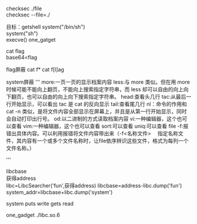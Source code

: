 checksec ./file  
checksec --file=./

目标：getshell
system("/bin/sh")  
system("sh")  
execve()
one_gatget

cat flag  
base64<flag  

flag屏蔽
cat f*
cat f[l]ag

system屏蔽
'''
more:一页一页的显示档案内容
less:与 more 类似。但在用 more 时候可能不能向上翻页，不能向上搜索指定字符串，而 less 却可以自由的向上向下翻页，也可以自由的向上向下搜索指定字符串。
head:查看头几行
tac:从最后一行开始显示，可以看出 tac 是 cat 的反向显示
tail:查看尾几行
nl：命令的作用和 cat -n 类似，是将文件内容全部显示在屏幕上，并且是从第一行开始显示，同时会自动打印出行号。
od:以二进制的方式读取档案内容
vi:一种编辑器，这个也可以查看
vim:一种编辑器，这个也可以查看
sort:可以查看
uniq:可以查看
file -f:报错出具体内容。可以利用报错将文件内容带出来（-f<名称文件> 　指定名称文件，其内容有一个或多个文件名称时，让file依序辨识这些文件，格式为每列一个文件名称。）

'''

libcbase  
获得address  
libc=LibcSearcher('fun',获得address)
libcbase=address-libc.dump('fun')  
system_addr=libcbase+libc.dump('system')  

system puts write gets read  

one_gadget ./libc.so.6















